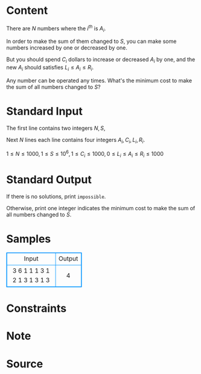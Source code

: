 
# Content

There are $N$ numbers where the $i^{th}$ is $A_i$.

In order to make the sum of them changed to $S$, you can make some numbers increased by one or decreased by one.

But you should spend $C_i$ dollars to increase or decreased $A_i$ by one, and the new $A_i$ should satisfies $L_i\leq A_i\leq R_i$.

Any number can be operated any times. What's the minimum cost to make the sum of all numbers changed to $S$?

# Standard Input

The first line contains two integers $N, S$,

Next $N$ lines each line contains four integers $A_i, C_i, L_i, R_i$.

$1\leq N\leq 1000, 1\leq S\leq 10^6, 1\leq C_i\leq 1000, 0\leq L_i\leq A_i\leq R_i\leq 1000$

# Standard Output

If there is no solutions, print `impossible`.

Otherwise, print one integer indicates the minimum cost to make the sum of all numbers changed to $S$.

# Samples

<style>
        table,table tr th, table tr td { border:1px solid #0094ff; }
        table { width: 200px; min-height: 25px; line-height: 25px; text-align: center; border-collapse: collapse;}   
    </style>
<table>
	<tr>
		<td>Input</td>
		<td>Output</td>
	</tr>
<tr><td>3 6
1 1 1 3
1 2 1 3
1 3 1 3</td><td>4</td></tr></table>


# Constraints



# Note



# Source


